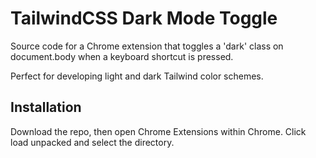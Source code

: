 # TailwindCSS Dark Mode Toggle

Source code for a Chrome extension that toggles a 'dark' class on document.body when a keyboard shortcut is pressed.

Perfect for developing light and dark Tailwind color schemes.

## Installation

Download the repo, then open Chrome Extensions within Chrome. Click load unpacked and select the directory.